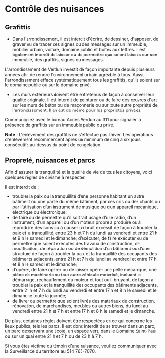 Contrôle des nuisances
======================

## **Grafittis**

* Dans l'arrondissement, il est interdit d'écrire, de dessiner, d'apposer, de graver ou de tracer des signes ou des messages sur un immeuble, mobilier urbain, voiture, domaine public et boîtes aux lettres. Il est également interdit de laisser ou de permettre que soient laissés sur son immeuble, des graffitis, signes ou messages.

L'arrondissement de Verdun investit de façon importante depuis plusieurs années afin de rendre l'environnement urbain agréable à tous. Aussi, l'arrondissement efface systématiquement tous les graffitis, qu'ils soient sur le domaine public ou sur le domaine privé.

* Les murs extérieurs doivent être entretenus de façon à conserver leur qualité originale. Il est interdit de peinturer ou de faire des œuvres d'art sur les murs de béton ou de maçonnerie ou sur toute autre propriété de l'arrondissement. Il en est de même pour les propriétés privées.

Communiquez avec le bureau Accès Verdun au 311 pour signaler la présence de graffitis sur un immeuble public ou privé.

**Note** : L'enlèvement des graffitis ne s'effectue pas l'hiver. Les opérations d'enlèvement recommencent après un minimum de cinq à six jours consécutifs au-dessus du point de congélation.

 

## **Propreté, nuisances et parcs**  

 Afin d'assurer la tranquillité et la qualité de vie de tous les citoyens, voici quelques règles de civisme à respecter.  
 
 Il est interdit de :  
* troubler la paix ou la tranquillité d’une personne habitant un autre bâtiment ou une partie du même bâtiment, par des cris ou des chants ou par l’utilisation d’un instrument de musique ou d’un appareil mécanique, électrique ou électronique;
* de faire ou de permettre qu’il soit fait usage d’une radio, d’un instrument, d’un appareil ou d’un moteur propre à produire ou à reproduire des sons ou à causer un bruit excessif de façon à troubler la paix et la tranquillité, entre 23 h et 7 h du lundi au vendredi et entre 21 h et 9 h le samedi et le dimanche;
d’exécuter, de faire exécuter ou de permettre que soient exécutés des travaux de construction, de modification, de réparation ou de démolition d’un bâtiment ou d’une structure de façon à troubler la paix et la tranquillité des occupants des bâtiments adjacents, entre 21 h et 7 h du lundi au vendredi et entre 17 h et 8 h le samedi et le dimanche;
* d’opérer, de faire opérer ou de laisser opérer une pelle mécanique, une pièce de machinerie ou tout autre véhicule motorisé, incluant le démarrage, réchauffement du moteur et tout outil bruyant, de façon à troubler la paix et la tranquillité des occupants des bâtiments adjacents, entre 21 h et 7 h du lundi au vendredi et entre 17 h et 8 h le samedi et le dimanche toute la journée;
* de livrer ou permettre que soient livrés des matériaux de construction, rénovation, de marchandises, meubles ou autres biens, du lundi au vendredi entre 21 h et 7 h et entre 17 h et 8 h le samedi et le dimanche.  

De plus, certaines règles doivent être respectées en ce qui concerne les lieux publics, tels les parcs. Il est donc interdit de se trouver dans un parc, un parc desservant une école, un espace vert, dans le Domaine Saint-Paul ou sur un quai entre 21 h et 7 h ou de 23 h à 7 h.

Si vous êtes victime ou témoin d’une nuisance, veuillez communiquer avec la Surveillance du territoire au 514 765-7070.
